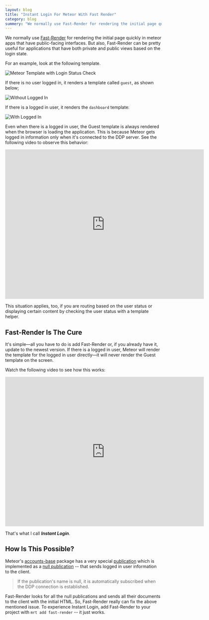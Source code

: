 ```yaml
---
layout: blog
title: "Instant Login For Meteor With Fast Render"
category: blog
summery: "We normally use Fast-Render for rendering the initial page quickly in meteor apps that have public-facing interfaces. But also, Fast-Render can be pretty useful for applications that have both private and public views based on the login state."
---
```


We normally use [Fast-Render](http://meteorhacks.com/fast-render/) for rendering the initial page quickly in meteor apps that have public-facing interfaces. But also, Fast-Render can be pretty useful for applications that have both private and public views based on the login state.

For an example, look at the following template.

![Meteor Template with Login Status Check](https://i.cloudup.com/ZUqPjhYyLh.png)

If there is no user logged in, it renders a template called `guest`, as shown below;

![Without Logged In](https://i.cloudup.com/SfWnvaAaTN.png)

If there is a logged in user, it renders the `dashboard` template:

![With Logged In](https://i.cloudup.com/3dhG5-rJ2Z.png)

Even when there is a logged in user, the Guest template is always rendered when the browser is loading the application. This is because Meteor gets logged in information only when it's connected to the DDP server. See the following video to observe this behavior:

<iframe width="640" height="480" src="https://www.youtube.com/embed/IcmIPoKhuD0" frameborder="0" allowfullscreen="1">
</iframe>

This situation applies, too, if you are routing based on the user status or displaying certain content by checking the user status with a template helper.

## Fast-Render Is The Cure

It's simple—all you have to do is add Fast-Render or, if you already have it, update to the newest version. If there is a logged in user, Meteor will render the template for the logged in user directly—it will never render the Guest template on the screen.

Watch the following video to see how this works:

<iframe width="640" height="480" src="https://www.youtube.com/embed/szWRc2ag1Xc" frameborder="0" allowfullscreen="1">
</iframe>

That's what I call _**Instant Login**_.

## How Is This Possible?

Meteor's [accounts-base](https://github.com/meteor/meteor/tree/devel/packages/accounts-base) package has a very special [publication](http://goo.gl/CSjTJ4) which is implemented as a [null publication](http://docs.meteor.com/#meteor_publish) -- that sends logged in user information to the client. 

> If the publication's name is null, it is automatically subscribed when the DDP connection is established.

Fast-Render looks for all the null publications and sends all their documents to the client with the initial HTML. So, Fast-Render really can fix the above mentioned issue.
To experience Instant Login, add Fast-Render to your project with `mrt add fast-render` -- it just works.
